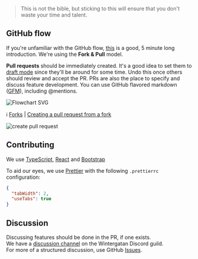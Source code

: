 > This is not the bible, but sticking to this will ensure that you don't waste your time and talent.

## GitHub flow
If you're unfamiliar with the GitHub flow, [this](https://guides.github.com/introduction/flow/) is a good, 5 minute long introduction. We're using the **Fork & Pull** model.

**Pull requests** should be immediately created. It's a good idea to set them to [draft mode](https://help.github.com/en/github/collaborating-with-issues-and-pull-requests/about-pull-requests#draft-pull-requests "draft mode") since they'll be around for some time. Undo this once others should review and accept the PR.
PRs are also the place to specify and discuss feature development. You can use GitHub flavored markdown ([GFM](https://guides.github.com/pdfs/markdown-cheatsheet-online.pdf)), including @&shy;mentions.

![Flowchart SVG](https://raw.githubusercontent.com/wintergatan-community/vmmx-schema/master/images/flowchart.svg)

:information_source: [Forks](https://help.github.com/en/github/getting-started-with-github/fork-a-repo) | [Creating a pull request from a fork](https://help.github.com/en/github/collaborating-with-issues-and-pull-requests/creating-a-pull-request-from-a-fork)

![create pull request](https://raw.githubusercontent.com/wintergatan-community/vmmx-schema/master/images/create%20PR.gif)

## Contributing
We use [TypeScript](https://www.typescriptlang.org/), [React](https://reactjs.org/) and [Bootstrap](https://getbootstrap.com/)

To aid our eyes, we use [Prettier](https://prettier.io/docs/en/editors.html) with the following `.prettierrc` configuration:
```json
{
  "tabWidth": 2,
  "useTabs": true
}
```

## Discussion
Discussing features should be done in the PR, if one exists.  
We have a [discussion channel](https://discord.gg/rMK6DFT) on the Wintergatan Discord guild.  
For more of a structured discussion, use GitHub [Issues](https://github.com/wintergatan-community/vmmx-schema/issues).
